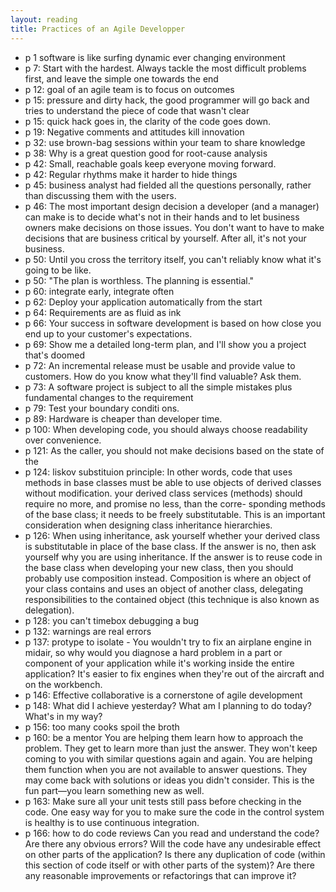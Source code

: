 ```yaml
---
layout: reading
title: Practices of an Agile Developper
---
```


- p 1 software is like surfing dynamic ever changing environment
- p 7: Start with the hardest. Always tackle the most difficult problems first, and leave the simple one towards the end
- p 12: goal of an agile team is to focus on outcomes
- p 15: pressure and dirty hack, the good programmer will go back and tries to understand the piece of code that wasn't clear
- p 15: quick hack goes in, the clarity of the code goes down.
- p 19: Negative comments and attitudes kill innovation
- p 32: use brown-bag sessions within your team to share knowledge
- p 38: Why is a great question good for root-cause analysis
- p 42: Small, reachable goals keep everyone moving forward.
- p 42: Regular rhythms make it harder to hide things
- p 45: business analyst had fielded all the questions personally, rather than discussing them with the users.
- p 46: The most important design decision a developer (and a manager) can make is to decide what's not in their hands and to let business owners make decisions on those issues. You don't want to have to make decisions that are business critical by yourself. After all, it's not your business.
- p 50: Until you cross the territory itself, you can't reliably know what it's going to be like.
- p 50: "The plan is worthless. The planning is essential."
- p 60: integrate early, integrate often
- p 62: Deploy your application automatically from the start
- p 64: Requirements are as fluid as ink
- p 66: Your success in software development is based on how close you end up to your customer's expectations.
- p 69: Show me a detailed long-term plan, and I'll show you a project that's doomed
- p 72: An incremental release must be usable and provide value to customers. How do you know what they'll find valuable? Ask them.
- p 73: A software project is subject to all the simple mistakes plus fundamental changes to the requirement
- p 79: Test your boundary conditi ons.
- p 89: Hardware is cheaper than developer time.
- p 100: When developing code, you should always choose readability over convenience.
- p 121: As the caller, you should not make decisions based on the state of the
- p 124: liskov substituion principle: In other words, code that uses methods in base classes must be able to use objects of derived classes without modification.  your derived class services (methods) should require no more, and promise no less, than the corre- sponding methods of the base class; it needs to be freely substitutable.  This is an important consideration when designing class inheritance hierarchies.
- p 126: When using inheritance, ask yourself whether your derived class is substitutable in place of the base class. If the answer is no, then ask yourself why you are using inheritance. If the answer is to reuse code in the base class when developing your new class, then you should probably use composition instead. Composition is where an object of your class contains and uses an object of another class, delegating responsibilities to the contained object (this technique is also known as delegation).
- p 128: you can't timebox debugging a bug
- p 132: warnings are real errors
- p 137: protype to isolate - You wouldn't try to fix an airplane engine in midair, so why would you diagnose a hard problem in a part or component of your application while it's working inside the entire application? It's easier to fix engines when they're out of the aircraft and on the workbench.
- p 146: Effective collaborative is a cornerstone of agile development
- p 148: What did I achieve yesterday?  What am I planning to do today? What's in my way?
- p 156: too many cooks spoil the broth
- p 160: be a mentor You are helping them learn how to approach the problem. They get to learn more than just the answer. They won't keep coming to you with similar questions again and again.  You are helping them function when you are not available to answer questions. They may come back with solutions or ideas you didn't consider. This is the fun part—you learn something new as well.
- p 163: Make sure all your unit tests still pass before checking in the code. One easy way for you to make sure the code in the control system is healthy is to use continuous integration.
- p 166: how to do code reviews Can you read and understand the code? Are there any obvious errors? Will the code have any undesirable effect on other parts of the application?  Is there any duplication of code (within this section of code itself or with other parts of the system)? Are there any reasonable improvements or refactorings that can improve it?

